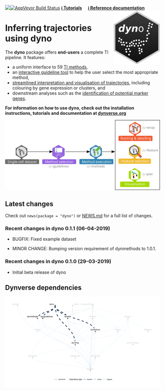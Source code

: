 
<!-- README.md is generated from README.Rmd. Please edit that file -->

<a href="https://travis-ci.org/dynverse/dyno"><img src="https://travis-ci.org/dynverse/dyno.svg" align="left"></a>
<a href="https://codecov.io/gh/dynverse/dyno"> [![AppVeyor Build
Status](https://ci.appveyor.com/api/projects/status/github/dynverse/dyno?branch=master&svg=true)](https://ci.appveyor.com/project/dynverse/dyno)
[**ℹ️ Tutorials**](https://dynverse.org)     [**ℹ️ Reference
documentation**](https://dynverse.org/reference)
<br><img src="man/figures/dyno.gif" align="right" width="150px" />

# Inferring trajectories using dyno

The **dyno** package offers **end-users** a complete TI pipeline. It
features:

  - a uniform interface to 59 [TI
    methods](https://github.com/dynverse/dynmethods#list-of-included-methods),
  - an [interactive guideline
    tool](https://github.com/dynverse/dynguidelines#selecting-the-most-optimal-ti-methods)
    to help the user select the most appropriate method,
  - [streamlined interpretation and visualisation of
    trajectories](https://dynverse.org/reference/dynplot/plot_trajectory/plot_dimred/#examples),
    including colouring by gene expression or clusters, and
  - downstream analyses such as the [identification of potential marker
    genes](https://dynverse.org/reference/dynplot/plot_trajectory/plot_heatmap/#examples).

**For information on how to use dyno, check out the installation
instructions, tutorials and documentation at
[dynverse.org](https://dynverse.org)**

![](man/figures/toolkit.png)

## Latest changes

Check out `news(package = "dyno")` or [NEWS.md](inst/NEWS.md) for a full
list of
changes.

<!-- This section gets automatically generated from inst/NEWS.md, and also generates inst/NEWS -->

### Recent changes in dyno 0.1.1 (06-04-2019)

  - BUGFIX: Fixed example dataset

  - MINOR CHANGE: Bumping version requirement of dynmethods to 1.0.1.

### Recent changes in dyno 0.1.0 (29-03-2019)

  - Initial beta release of
dyno

## Dynverse dependencies

<!-- Generated by "update_dependency_graphs.R" in the main dynverse repo -->

![](man/figures/dependencies.png)
